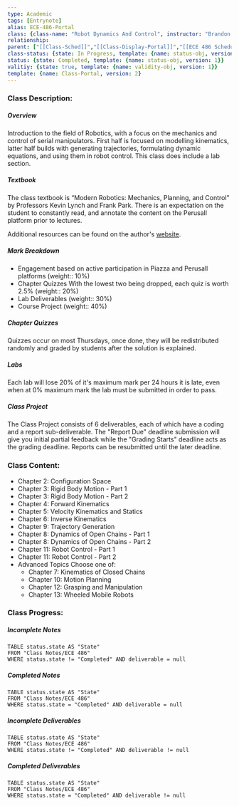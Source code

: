 ```yaml
---
type: Academic
tags: [Entrynote]
alias: ECE-486-Portal
class: {class-name: "Robot Dynamics And Control", instructor: "Brandon J. DeHart", medium: "In-Person", start-date: 2023-05-08, university: "University of Waterloo", class-alias: ECE-486, template: {name: class-uni-obj, version: 1}}
relationship: 
parent: ["[[Class-Sched]]","[[Class-Display-Portal]]","[[ECE 486 Schedule]]"]
class-status: {state: In Progress, template: {name: status-obj, version: 1}}
status: {state: Completed, template: {name: status-obj, version: 1}}
valitiy: {state: true, template: {name: validity-obj, version: 1}}
template: {name: Class-Portal, version: 2} 
---
```

### Class Description:
##### Overview
Introduction to the field of Robotics, with a focus on the mechanics and control of serial manipulators. First half is focused on modelling kinematics, latter half builds with generating trajectories, formulating dynamic equations, and using them in robot control. This class does include a lab section.

##### Textbook
The class textbook is “Modern Robotics: Mechanics, Planning, and Control” by Professors Kevin Lynch and Frank Park. There is an expectation on the student to constantly read, and annotate the content on the Perusall platform prior to lectures.

Additional resources can be found on the author's [website](http://modernrobotics.org/).

##### Mark Breakdown
- Engagement based on active participation in Piazza and Perusall platforms (weight:: 10%)
- Chapter Quizzes With the lowest two being dropped, each quiz is worth 2.5% (weight:: 20%)
- Lab Deliverables (weight:: 30%)
- Course Project (weight:: 40%)

##### Chapter Quizzes
Quizzes occur on most Thursdays, once done, they will be redistributed randomly and graded by students after the solution is explained.

##### Labs
Each lab will lose 20% of it's maximum mark per 24 hours it is late, even when at 0% maximum mark the lab must be submitted in order to pass. 

##### Class Project
The Class Project consists of 6 deliverables, each of which have a coding and a report sub-deliverable. The "Report Due" deadline submission will give you initial partial feedback while the "Grading Starts" deadline acts as the grading deadline. Reports can be resubmitted until the later deadline. 

### Class Content:
- Chapter 2: Configuration Space
- Chapter 3: Rigid Body Motion - Part 1
- Chapter 3: Rigid Body Motion - Part 2
- Chapter 4: Forward Kinematics
- Chapter 5: Velocity Kinematics and Statics
- Chapter 6: Inverse Kinematics
- Chapter 9: Trajectory Generation
- Chapter 8: Dynamics of Open Chains - Part 1
- Chapter 8: Dynamics of Open Chains - Part 2
- Chapter 11: Robot Control - Part 1
- Chapter 11: Robot Control - Part 2
- Advanced Topics Choose one of:
	- Chapter 7: Kinematics of Closed Chains
	- Chapter 10: Motion Planning
	- Chapter 12: Grasping and Manipulation
	- Chapter 13: Wheeled Mobile Robots

### Class Progress: 
##### Incomplete Notes

```dataview
TABLE status.state AS "State"
FROM "Class Notes/ECE 486"
WHERE status.state != "Completed" AND deliverable = null
```
##### Completed Notes
```dataview
TABLE status.state AS "State"
FROM "Class Notes/ECE 486"
WHERE status.state = "Completed" AND deliverable = null
```

##### Incomplete Deliverables

```dataview
TABLE status.state AS "State"
FROM "Class Notes/ECE 486"
WHERE status.state != "Completed" AND deliverable != null
```
##### Completed Deliverables

```dataview
TABLE status.state AS "State"
FROM "Class Notes/ECE 486"
WHERE status.state = "Completed" AND deliverable != null
```
